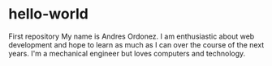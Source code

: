 # hello-world
First repository
My name is Andres Ordonez. I am enthusiastic about web development and hope to learn as much as I can over the course of the next years. 
I'm a mechanical engineer but loves computers and technology. 
